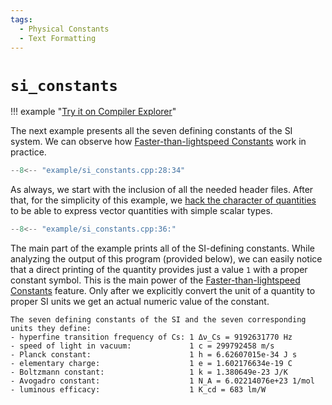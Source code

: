 ```yaml
---
tags:
  - Physical Constants
  - Text Formatting
---
```


# `si_constants`

!!! example "[Try it on Compiler Explorer](https://godbolt.org/z/????)"

The next example presents all the seven defining constants of the SI system. We can observe
how [Faster-than-lightspeed Constants](../framework_basics/faster_than_lightspeed_constants.md)
work in practice.

```cpp title="si_constants.cpp" linenums="1"
--8<-- "example/si_constants.cpp:28:34"
```

As always, we start with the inclusion of all the needed header files. After that, for
the simplicity of this example, we
[hack the character of quantities](../framework_basics/character_of_a_quantity.md#hacking-the-character)
to be able to express vector quantities with simple scalar types.

```cpp title="si_constants.cpp" linenums="1"
--8<-- "example/si_constants.cpp:36:"
```

The main part of the example prints all of the SI-defining constants. While analyzing the output of
this program (provided below), we can easily notice that a direct printing of the quantity provides
just a value `1` with a proper constant symbol. This is the main power of the
[Faster-than-lightspeed Constants](../framework_basics/faster_than_lightspeed_constants.md) feature.
Only after we explicitly convert the unit of a quantity to proper SI units we get an actual numeric
value of the constant.

```text
The seven defining constants of the SI and the seven corresponding units they define:
- hyperfine transition frequency of Cs: 1 Δν_Cs = 9192631770 Hz
- speed of light in vacuum:             1 c = 299792458 m/s
- Planck constant:                      1 h = 6.62607015e-34 J s
- elementary charge:                    1 e = 1.602176634e-19 C
- Boltzmann constant:                   1 k = 1.380649e-23 J/K
- Avogadro constant:                    1 N_A = 6.02214076e+23 1/mol
- luminous efficacy:                    1 K_cd = 683 lm/W
```
